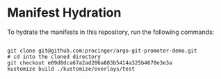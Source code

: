 
# Manifest Hydration

To hydrate the manifests in this repository, run the following commands:

```shell

git clone git@github.com:procinger/argo-git-promoter-demo.git
# cd into the cloned directory
git checkout e09d8dca67a2ad206a883b5414a325b4670e3e3a
kustomize build ./kustomize/overlays/test
```